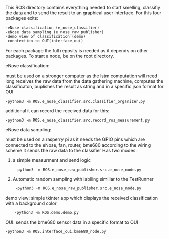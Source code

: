 This ROS directory contains everything needed to start smelling, classifiy the data and to send the result to an graphical user interface.
For this four packages exits:

    -eNose classification (e_nose_classifier)
    -eNose data sampling (e_nose_raw_publisher)
    -demo view of classification (demo)
    -conntection to OUI(interface_oui)
    
For each package the full reposity is needed as it depends on other packages.
To start a node, be on the root directory.

eNose classification:

must be used on a stronger computer as the lstm computation will need long
receives the raw data from the data gathering machine, computes the classificaton,
puplishes the result as string and in a specific json format for OUI

    -python3 -m ROS.e_nose_classifier.src.classifier_organizer.py

additional it can record the received data for this:
    
    -python3 -m ROS.e_nose_classifier.src.record_ros_measurement.py

eNose data sampling:

must be used on a rasperry pi as it needs the GPIO pins
which are connected to the eNose, fan, router, bme680 according to the wiring scheme
it sends the raw data to the classifier
Has two modes:
1) a simple measurment and send logic

        -python3 -m ROS.e_nose_raw_publisher.src.e_nose_node.py
        
2) Automatic random sampling with labiling similiar to the TestRunner

        -python3 -m ROS.e_nose_raw_publisher.src.e_nose_node.py
    
demo view:
simple tkinter app which displays the received classification with a background color

        -python3 -m ROS.demo.demo.py

OUI:
sends the bme680 sensor data in a specific format to OUI

    -python3 -m ROS.interface_oui.bme680_node.py



    
  